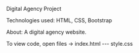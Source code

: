 Digital Agency Project

Technologies used: HTML, CSS, Bootstrap

About: A digital agency website.

To view code, open files -> index.html --- style.css